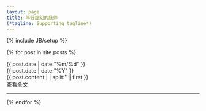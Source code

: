 ```yaml
---
layout: page
title: 半分虚幻的庭师
(*tagline: Supporting tagline*)
---
```

{% include JB/setup %}

{% for post in site.posts %}
<div class = "card">
	<div class = "clearfix">
		<div  class = "date_label">
			<div class="day_month">
      			{{ post.date | date:"%m/%d" }}
      			</div>
      			<div class="year">
      			{{ post.date | date:"%Y" }}
      			</div>
      		</div> 
	</div>
		{{ post.content  | | split:'<!--break-->' | first }}
	<div class = "read_more">
		<a href="{{ BASE_PATH }}{{ post.url }}">查看全文</a>
	</div>
	
</div>
<hr>
{% endfor %}
